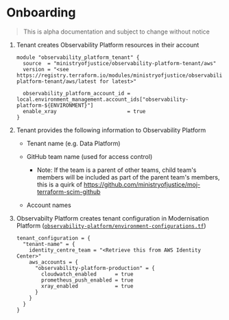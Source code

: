 # Onboarding

> This is alpha documentation and subject to change without notice

1. Tenant creates Observability Platform resources in their account

    ```hcl
    module "observability_platform_tenant" {
      source  = "ministryofjustice/observability-platform-tenant/aws"
      version = "<see https://registry.terraform.io/modules/ministryofjustice/observability-platform-tenant/aws/latest for latest>"

      observability_platform_account_id = local.environment_management.account_ids["observability-platform-${ENVIRONMENT}"]
      enable_xray                       = true
    }
    ```

1. Tenant provides the following information to Observability Platform

    - Tenant name (e.g. Data Platform)

    - GitHub team name (used for access control)

      - Note: If the team is a parent of other teams, child team's members will be included as part of the parent team's members,
        this is a quirk of <https://github.com/ministryofjustice/moj-terraform-scim-github>

    - Account names

1. Observabilty Platform creates tenant configuration in Modernisation Platform ([`observability-platform/environment-configurations.tf`](https://github.com/ministryofjustice/modernisation-platform-environments/blob/main/terraform/environments/observability-platform/environment-configurations.tf))

    ```hcl
    tenant_configuration = {
      "tenant-name" = {
        identity_centre_team = "<Retrieve this from AWS Identity Center>"
        aws_accounts = {
          "observability-platform-production" = {
            cloudwatch_enabled      = true
            prometheus_push_enabled = true
            xray_enabled            = true
          }
        }
      }
    }
    ```
